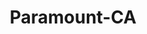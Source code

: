 ---
title: Paramount-CA
slug: paramount-ca
f_state:
- cms/state/california.md
f_locations:
- cms/payday-loan/ace-money-order-930.md
- cms/payday-loan/alondra-quick-check-4072.md
- cms/payday-loan/alondra-quick-check-4073.md
- cms/payday-loan/atlas-check-cashing-4900.md
- cms/payday-loan/atlas-check-cashing-4901.md
- cms/payday-loan/national-marine-eng-beneficial-22822.md
- cms/payday-loan/paramount-quik-check-23440.md
- cms/payday-loan/paramount-quik-check-23441.md
updated-on: '2024-05-30T13:41:28.615Z'
created-on: '2024-05-30T13:41:28.615Z'
published-on: '2024-05-30T13:54:32.469Z'
f_city: Paramount
layout: '[city].html'
tags: city
---